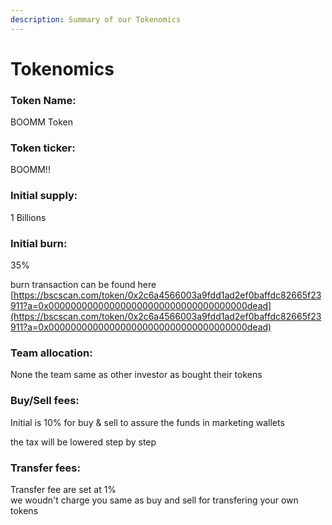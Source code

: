 ```yaml
---
description: Summary of our Tokenomics
---
```


# Tokenomics

### **Token Name**:&#x20;

BOOMM Token

### **Token ticker**:

BOOMM!!

### **Initial supply:**&#x20;

1 Billions

### **Initial burn:**&#x20;

35%&#x20;

burn transaction can be found here \
[https://bscscan.com/token/0x2c6a4566003a9fdd1ad2ef0baffdc82665f23911?a=0x000000000000000000000000000000000000dead](https://bscscan.com/token/0x2c6a4566003a9fdd1ad2ef0baffdc82665f23911?a=0x000000000000000000000000000000000000dead)

### **Team allocation:**

None the team same as other investor as bought their tokens

### Buy/Sell fees:

Initial is 10% for buy & sell to assure the funds in marketing wallets&#x20;

the tax will be lowered step by step

### Transfer fees:

Transfer fee are set at 1% \
we woudn't charge you same as buy and sell for transfering your own tokens


